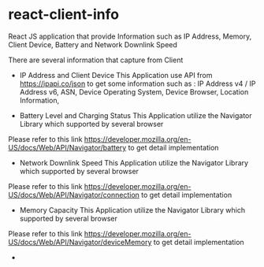 # react-client-info
React JS application that provide Information such as IP Address, Memory, Client Device, Battery and Network Downlink Speed

There are several information that capture from Client

- IP Address and Client Device 
This Application use API from https://ipapi.co/json to get some information such as :
  IP Address v4 / IP Address v6, ASN, Device Operating System, Device Browser, Location Information,  

- Battery Level and Charging Status
This Application utilize the Navigator Library which supported by several browser

Please refer to this link https://developer.mozilla.org/en-US/docs/Web/API/Navigator/battery to get detail implementation

- Network Downlink Speed
This Application utilize the Navigator Library which supported by several browser

Please refer to this link https://developer.mozilla.org/en-US/docs/Web/API/Navigator/connection to get detail implementation

- Memory Capacity
This Application utilize the Navigator Library which supported by several browser

Please refer to this link https://developer.mozilla.org/en-US/docs/Web/API/Navigator/deviceMemory to get detail implementation


- 
